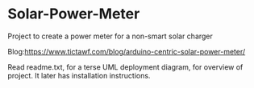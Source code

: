 # Solar-Power-Meter
Project to create a power meter for a non-smart solar charger

Blog:https://www.tictawf.com/blog/arduino-centric-solar-power-meter/

Read readme.txt, for a terse UML deployment diagram, for overview of project.  It later has installation instructions.
